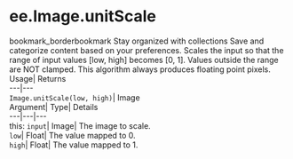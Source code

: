  
#  ee.Image.unitScale 
bookmark_borderbookmark Stay organized with collections  Save and categorize content based on your preferences. 
Scales the input so that the range of input values [low, high] becomes [0, 1]. Values outside the range are NOT clamped. This algorithm always produces floating point pixels. 
Usage| Returns  
---|---  
`Image.unitScale(low, high)`| Image  
Argument| Type| Details  
---|---|---  
this: `input`| Image| The image to scale.  
`low`| Float| The value mapped to 0.  
`high`| Float| The value mapped to 1.  
